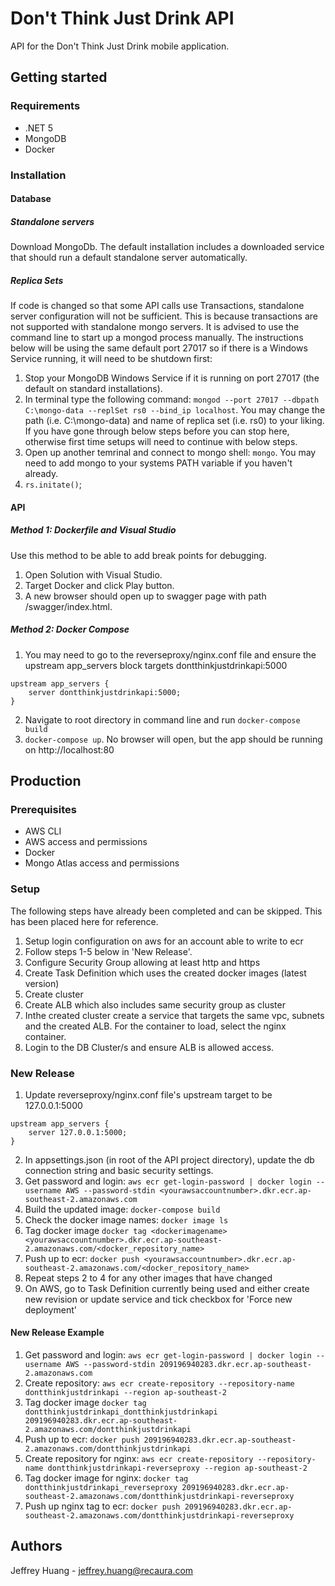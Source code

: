 # Don't Think Just Drink API

API for the Don't Think Just Drink mobile application.

## Getting started

### Requirements

- .NET 5
- MongoDB
- Docker

### Installation

#### Database

##### Standalone servers

Download MongoDb. The default installation includes a downloaded service that should run a default standalone server automatically.

##### Replica Sets

If code is changed so that some API calls use Transactions, standalone server configuration will not be sufficient.
This is because transactions are not supported with standalone mongo servers.
It is advised to use the command line to start up a mongod process manually. The instructions below will be using the same default port 27017 so if there is a Windows Service running, it will need to be shutdown first:

1. Stop your MongoDB Windows Service if it is running on port 27017 (the default on standard installations).
2. In terminal type the following command: `mongod --port 27017 --dbpath C:\mongo-data --replSet rs0 --bind_ip localhost`. You may change the path (i.e. C:\mongo-data) and name of replica set (i.e. rs0) to your liking. If you have gone through below steps before you can stop here, otherwise first time setups will need to continue with below steps.
3. Open up another temrinal and connect to mongo shell: `mongo`. You may need to add mongo to your systems PATH variable if you haven't already.
4. `rs.initate()`;

#### API

##### Method 1: Dockerfile and Visual Studio

Use this method to be able to add break points for debugging.

1. Open Solution with Visual Studio.
2. Target Docker and click Play button.
3. A new browser should open up to swagger page with path /swagger/index.html.

##### Method 2: Docker Compose

1. You may need to go to the reverseproxy/nginx.conf file and ensure the upstream app_servers block targets dontthinkjustdrinkapi:5000
```
upstream app_servers {
    server dontthinkjustdrinkapi:5000;
}
```
2. Navigate to root directory in command line and run `docker-compose build`
3. `docker-compose up`. No browser will open, but the app should be running on http://localhost:80

## Production

### Prerequisites

- AWS CLI
- AWS access and permissions
- Docker
- Mongo Atlas access and permissions

### Setup

The following steps have already been completed and can be skipped. This has been placed here for reference.

1. Setup login configuration on aws for an account able to write to ecr
2. Follow steps 1-5 below in 'New Release'.
3. Configure Security Group allowing at least http and https
4. Create Task Definition which uses the created docker images (latest version)
5. Create cluster
6. Create ALB which also includes same security group as cluster
7. Inthe created cluster create a service that targets the same vpc, subnets and the created ALB. For the container to load, select the nginx container.
8. Login to the DB Cluster/s and ensure ALB is allowed access.

### New Release

1. Update reverseproxy/nginx.conf file's upstream target to be 127.0.0.1:5000
```
upstream app_servers {
    server 127.0.0.1:5000;
}
```
2. In appsettings.json (in root of the API project directory), update the db connection string and basic security settings. 
3. Get password and login: `aws ecr get-login-password | docker login --username AWS --password-stdin <yourawsaccountnumber>.dkr.ecr.ap-southeast-2.amazonaws.com`
4. Build the updated image: `docker-compose build`
5. Check the docker image names: `docker image ls`
6. Tag docker image `docker tag <dockerimagename> <yourawsaccountnumber>.dkr.ecr.ap-southeast-2.amazonaws.com/<docker_repository_name>`
7. Push up to ecr: `docker push <yourawsaccountnumber>.dkr.ecr.ap-southeast-2.amazonaws.com/<docker_repository_name>`
8. Repeat steps 2 to 4 for any other images that have changed
9. On AWS, go to Task Definition currently being used and either create new revision or update service and tick checkbox for 'Force new deployment'

#### New Release Example

1. Get password and login: `aws ecr get-login-password | docker login --username AWS --password-stdin 209196940283.dkr.ecr.ap-southeast-2.amazonaws.com`
2. Create repository: `aws ecr create-repository --repository-name dontthinkjustdrinkapi --region ap-southeast-2`
3. Tag docker image `docker tag dontthinkjustdrinkapi_dontthinkjustdrinkapi 209196940283.dkr.ecr.ap-southeast-2.amazonaws.com/dontthinkjustdrinkapi`
4. Push up to ecr: `docker push 209196940283.dkr.ecr.ap-southeast-2.amazonaws.com/dontthinkjustdrinkapi`
5. Create repository for nginx: `aws ecr create-repository --repository-name dontthinkjustdrinkapi-reverseproxy --region ap-southeast-2`
6. Tag docker image for nginx: `docker tag dontthinkjustdrinkapi_reverseproxy 209196940283.dkr.ecr.ap-southeast-2.amazonaws.com/dontthinkjustdrinkapi-reverseproxy`
7. Push up nginx tag to ecr: `docker push 209196940283.dkr.ecr.ap-southeast-2.amazonaws.com/dontthinkjustdrinkapi-reverseproxy`

## Authors

Jeffrey Huang - jeffrey.huang@recaura.com
